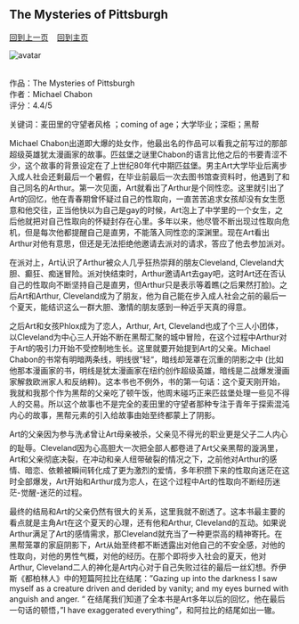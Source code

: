 ## The Mysteries of Pittsburgh
[回到上一页](https://boheme130.github.io/Reviews/)  &nbsp;&nbsp;  [回到主页](https://boheme130.github.io/Fiction.git.io/)

![avatar](https://s3.amazonaws.com/static.rogerebert.com/uploads/review/primary_image/reviews/the-mysteries-of-pittsburgh-2009/EB20090409REVIEWS904099991AR.jpg)
<br>
<br>

作品：The Mysteries of Pittsburgh<br>
作者：Michael Chabon<br>
评分：4.4/5<br>

关键词：麦田里的守望者风格 ；coming of age；大学毕业；深柜；黑帮

Michael Chabon出道即大爆的处女作，他最出名的作品可以看我之前写过的那部超级英雄犹太漫画家的故事。匹兹堡之谜里Chabon的语言比他之后的书要青涩不少，这个故事的背景设定在了上世纪80年代中期匹兹堡。男主Art大学毕业后离步入成人社会还剩最后一个暑假，在毕业前最后一次去图书馆查资料时，他遇到了和自己同名的Arthur。第一次见面，Art就看出了Arthur是个同性恋。这里就引出了Art的回忆，他在青春期曾怀疑过自己的性取向，一直苦苦追求女孩却没有女生愿意和他交往，正当他快以为自己是gay的时候，Art泡上了中学里的一个女生，之后他就把对自己性取向的怀疑封存在心里。多年以来，他尽管不断出现过性取向危机，但是每次他都提醒自己是直男，不能落入同性恋的深渊里。现在Art看出Arthur对他有意思，但还是无法拒绝他邀请去派对的请求，答应了他去参加派对。

在派对上，Art认识了Arthur被众人几乎狂热崇拜的朋友Cleveland, Cleveland大胆、癫狂、痴迷冒险。派对快结束时，Arthur邀请Art去gay吧，这时Art还在否认自己的性取向不断坚持自己是直男，但Arthur只是表示等着瞧(之后果然打脸)。之后Art和Arthur, Cleveland成为了朋友，他为自己能在步入成人社会之前的最后一个夏天，能结识这么一群大胆、激情的朋友感到一种近乎天真的得意。

之后Art和女孩Phlox成为了恋人，Arthur, Art, Cleveland也成了个三人小团体，以Cleveland为中心三人开始不断在黑帮汇聚的城中冒险，在这个过程中Arthur对于Art的吸引力开始不受控制地生长。这里就要开始提到Art的父亲。Michael Chabon的书常有明暗两条线，明线很”轻“，暗线却笼罩在沉重的阴影之中 (比如他那本漫画家的书，明线是犹太漫画家在纽约创作超级英雄，暗线是二战爆发漫画家解救欧洲家人和反纳粹)。这本书也不例外，书的第一句话：这个夏天刚开始，我就和我那个作为黑帮的父亲吃了顿午饭，他周末碰巧正来匹兹堡处理一些见不得人的交易。所以这个故事也不是完全的麦田里的守望者那种专注于青年于探索混沌内心的故事，黑帮元素的引入给故事由始至终都蒙上了阴影。

Art的父亲因为参与洗💰曾让Art母亲被杀，父亲见不得光的职业更是父子二人内心的耻辱。Cleveland因为心高胆大一次把全部人都卷进了Art父亲黑帮的漩涡里，Art和父亲彻底决裂，在冲动和亲人纽带破裂的情况之下，之前他对Arthur的感情、暗恋、依赖被瞬间转化成了更为激烈的爱情，多年积攒下来的性取向迷茫在这时全部爆发，Art开始和Arthur成为恋人，在这个过程中Art的性取向不断经历迷茫-觉醒-迷茫的过程。

最终的结局和Art的父亲仍然有很大的关系，这里我就不剧透了。这本书最主要的看点就是主角Art在这个夏天的心理，还有他和Arthur, Cleveland的互动。如果说Arthur满足了Art的感情需求，那Cleveland就充当了一种更崇高的精神寄托。在黑帮笼罩的家庭阴影下，Art从始至终都不断透露出对他自己的不安全感，对他的性取向，对他的男性气概，对他的经历。在那个即将步入社会的夏天，他对Arthur, Cleveland二人的神化是Art内心对于自己失败过往的最后一丝幻想。乔伊斯《都柏林人》中的短篇阿拉比在结尾：”Gazing up into the darkness I saw myself as a creature driven and derided by vanity; and my eyes burned with anguish and anger. “ 在结尾我们知道了全本书是Art多年以后的回忆，他在最后一句话的顿悟，”I have exaggerated everything”，和阿拉比的结尾如出一辙。